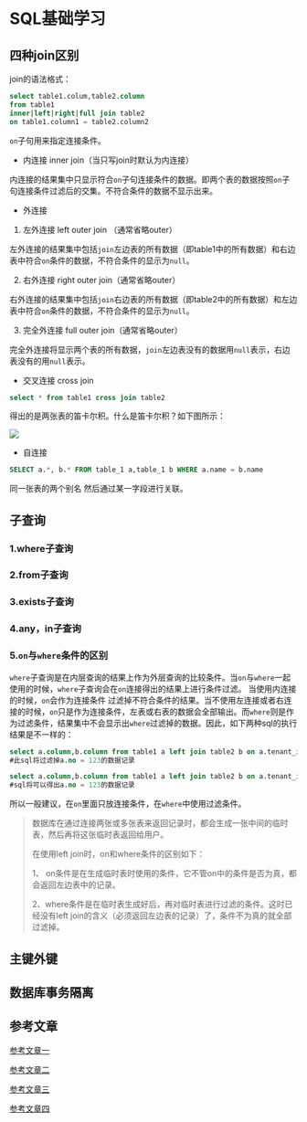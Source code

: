 # SQL基础学习

## 四种join区别

join的语法格式：

```sql
select table1.colum,table2.column 
from table1 
inner|left|right|full join table2 
on table1.column1 = table2.column2
```

`on`子句用来指定连接条件。

- 内连接 inner join（当只写join时默认为内连接）

内连接的结果集中只显示符合`on`子句连接条件的数据。即两个表的数据按照`on`子句连接条件过滤后的交集。不符合条件的数据不显示出来。

- 外连接

1. 左外连接 left outer join （通常省略outer）

左外连接的结果集中包括`join`左边表的所有数据（即table1中的所有数据）和右边表中符合`on`条件的数据，不符合条件的显示为`null`。 

2. 右外连接 right outer join（通常省略outer）

右外连接的结果集中包括`join`右边表的所有数据（即table2中的所有数据）和左边表中符合`on`条件的数据，不符合条件的显示为`null`。 

3. 完全外连接 full outer join（通常省略outer）

完全外连接将显示两个表的所有数据，`join`左边表没有的数据用`null`表示，右边表没有的用`null`表示。

- 交叉连接 cross join

```sql
select * from table1 cross join table2
```

得出的是两张表的笛卡尔积。什么是笛卡尔积？如下图所示：

![](/pic/微信截图_20180408203207.png)

- 自连接

```sql
SELECT a.*, b.* FROM table_1 a,table_1 b WHERE a.name = b.name 
```

同一张表的两个别名 然后通过某一字段进行关联。

## 



## 子查询

### 1.where子查询

### 2.from子查询

### 3.exists子查询

### 4.any，in子查询

### 5.`on`与`where`条件的区别 

`where`子查询是在内层查询的结果上作为外层查询的比较条件。当`on`与`where`一起使用的时候，`where`子查询会在`on`连接得出的结果上进行条件过滤。 当使用内连接的时候，`on`会作为连接条件 过滤掉不符合条件的结果。当不使用左连接或者右连接的时候，`on`只是作为连接条件，左表或右表的数据会全部输出。而`where`则是作为过滤条件，结果集中不会显示出`where`过滤掉的数据。因此，如下两种sql的执行结果是不一样的：

```sql
select a.column,b.column from table1 a left join table2 b on a.tenant_id = b.tenant_id where a.no != 123
#此sql将过滤掉a.no = 123的数据记录
```

```sql
select a.column,b.column from table1 a left join table2 b on a.tenant_id = b.tenant_id and a.no != 123
#sql将可以得出a.no = 123的数据记录
```

所以一般建议，在`on`里面只放连接条件，在`where`中使用过滤条件。

> 数据库在通过连接两张或多张表来返回记录时，都会生成一张中间的临时表，然后再将这张临时表返回给用户。
>
> 在使用left join时，on和where条件的区别如下：
>
> 1、 on条件是在生成临时表时使用的条件，它不管on中的条件是否为真，都会返回左边表中的记录。
>
> 2、where条件是在临时表生成好后，再对临时表进行过滤的条件。这时已经没有left join的含义（必须返回左边表的记录）了，条件不为真的就全部过滤掉。



## 主键外键



## 数据库事务隔离



## 参考文章

[参考文章一](http://www.cnblogs.com/wangwanchao/p/5314964.html)

[参考文章二](http://www.cnblogs.com/chiangchou/p/mysql-3.html)

[参考文章三](http://my.oschina.net/jun24bryant/blog/787375)

[参考文章四](http://www.cnblogs.com/hjwublog/p/5952296.html)



